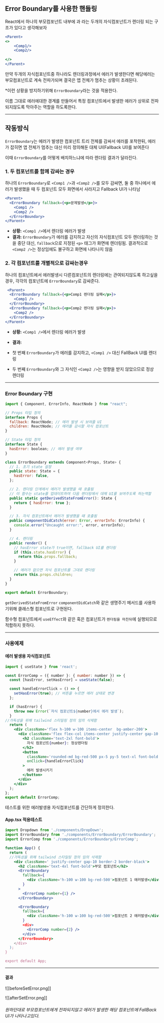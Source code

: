 

## Error Boundary를 사용한 핸들링


React에서 하나의 부모컴포넌트 내부에 <Comp1/>과 <Comp2/>라는 두개의 자식컴포넌트가
렌더링 되는 구조가 있다고 생각해보자

```jsx
<Parent>
<>
	<Comp1/>
	<Comp2/>
	
</>
</Parent>
```

만약 두개의 자식컴포넌트중 하나라도 렌더링과정에서 에러가 발생한다면 해당에러는 
부모컴포넌트로 계속 전파가되며 결국은 앱 전체가 멈추는 상황이 초래된다.

*이런 상황을 방지하기위해 `ErrorBoundary`라는 것을 적용한다.

이름 그대로 에러에대한 경계를 만들어서 특정 컴포넌트에서 발생한 에러가 
상위로 전파되지않도록 막아주는 역할을 하도록한다.

---

## 작동방식


`ErrorBoundary`는 에러가 발생한 컴포넌트 트리 전체를 감싸서 에러를 포착한뒤, 에러가 잡히면 앱 전체가 멈추는 대신 미리 정의해둔 대체 UI(Fallback UI)를 보여준다

이때 `ErrorBoundary`를 어떻게 배치하느냐에 따라 렌더링 결과가 달라진다.


###  1. 두 컴포넌트를 함께 감싸는 경우

하나의 `ErrorBoundary`로 `<Comp1 />`과 `<Comp2 />`를 모두 감싸면, 둘 중 하나에서 에러가 발생했을 때 두 컴포넌트 모두 화면에서 사라지고 Fallback UI가 나타남


```jsx
<Parent>
  <ErrorBoundary fallback={<p>문제발생</p>}>
    <Comp1 />
    <Comp2 />
  </ErrorBoundary>
</Parent>
```

- **상황:** `<Comp1 />`에서 렌더링 에러가 발생
- **결과:** `ErrorBoundary`가 에러를 감지하고 자신의 자식컴포넌트 모두 렌더링하는 것을 중단
  대신, `fallback`으로 지정된 `<p>` 태그가 화면에 렌더링됨. 결과적으로 `<Comp2 />`는 정상임에도 불구하고 화면에 나타나지 않음


### 2. 각 컴포넌트를 개별적으로 감싸는경우

하나의 컴포넌트에서 에러발생시 다른컴포넌트의 렌더링에는 관여되지않도록 하고싶을경우,
각각의 컴포넌트에 `ErrorBoundary`로 감싸준다.

```jsx
 <Parent>
  <ErrorBoundary fallback={<p>Comp1 렌더링 실패</p>}>
    <Comp1 />
  </ErrorBoundary>
  <ErrorBoundary fallback={<p>Comp2 렌더링 실패</p>}>
    <Comp2 />
  </ErrorBoundary>
</Parent>
```
- **상황:** `<Comp1 />`에서 렌더링 에러가 발생

- **결과:**
- 첫 번째 `ErrorBoundary`가 에러를 감지하고, `<Comp1 />` 대신 FallBack UI를 렌더링
- 두 번째 `ErrorBoundary`와 그 자식인 `<Comp2 />`는 영향을 받지 않았으므로 정상 렌더링


---
### Error Boundary 구현

```jsx
import { Component, ErrorInfo, ReactNode } from "react";

// Props 타입 정의
interface Props {
  fallback: ReactNode; // 에러 발생 시 보여줄 UI
  children: ReactNode; // 에러를 감시할 자식 컴포넌트
}

// State 타입 정의
interface State {
  hasError: boolean; // 에러 발생 여부
}

class ErrorBoundary extends Component<Props, State> {
  // 1. 초기 state 설정
  public state: State = {
    hasError: false,
  };

  // 2. 렌더링 단계에서 에러가 발생했을 때 호출됨
  // 이 함수는 state를 업데이트하여 다음 렌더링에서 대체 UI를 보여주도록 하는역할
  public static getDerivedStateFromError(): State {
    return { hasError: true };
  }

  // 3. 자식 컴포넌트에서 에러가 발생했을 때 호출됨
  public componentDidCatch(error: Error, errorInfo: ErrorInfo) {
    console.error("Uncaught error:", error, errorInfo);
  }

  // 4. 렌더링
  public render() {
    // hasError state가 true이면, fallback UI를 렌더링
    if (this.state.hasError) {
      return this.props.fallback;
    }

    // 에러가 없으면 자식 컴포넌트를 그대로 렌더링
    return this.props.children;
  }
}

export default ErrorBoundary;
```

 `getDerivedStateFromError` `componentDidCatch`와 같은 생명주기 메서드를 사용하기위해
 클래스형 컴포넌트로 구현된다.

함수형 컴포넌트에서 `useEffect`와 같은 훅은 컴포넌트가 `렌더링을 마친뒤`에 실행되므로
적합하지 못하다.

---

### 사용예제


#### 에러 발생용 자식컴포넌트
```jsx
import { useState } from 'react';

const ErrorComp = ({ number }: { number: number }) => {
  const [hasError, setHasError] = useState(false);

  const handleErrorClick = () => {
    setHasError(true); // 버튼을 누르면 에러 상태로 변경
  };

  if (hasError) {
    throw new Error(`자식 컴포넌트${number}에서 에러 발생`);
  }
//가독성을 위해 tailwind 스타일링 정의 임의 삭제함
  return (
    <div className='flex h-100 w-100 items-center  bg-amber-200'>
      <div className='flex flex-col items-center justify-center gap-10'>
        <h2 className='text-2xl font-bold'>
          자식 컴포넌트{number}: 정상렌더링
        </h2>
        <button
          className='rounded-md bg-red-500 px-5 py-5 text-xl font-bold'
          onClick={handleErrorClick}
        >
          에러 발생시키기
        </button>
      </div>
    </div>
  );
};
export default ErrorComp;

```
테스트를 위한 에러발생용 자식컴포넌트를 간단하게 정의한다.
#### App.tsx 적용테스트
```jsx
import Dropdown from './components/DropDown';
import ErrorBoundary from './components/ErrorBoundary/ErrorBoundary';
import ErrorComp from './components/ErrorBoundary/ErrorComp';

function App() {
  return (
  //가독성을 위해 tailwind 스타일링 정의 임의 삭제함
    <div className=' justify-center gap-10 border-2 border-black'>
      <h2 className='text-4xl font-bold'>부모 컴포넌트</h2>
      <ErrorBoundary
        fallback={
          <div className='h-100 w-100 bg-red-500'>컴포넌트 1 에러발생</div>
        }
      >
        <ErrorComp number={1} />
      </ErrorBoundary>

      <ErrorBoundary
        fallback={
          <div className='h-100 w-100 bg-red-500'>컴포넌트 2 에러발생</div>
        }
        <div>
          <ErrorComp number={2} />
        </div>
      </ErrorBoundary>
    </div>
  );
}

export default App;

```
---

#### 결과

![[beforeSetError.png]]


![[afterSetError.png]]

###### 원하던대로 부모컴포넌트에게 전파되지않고 에러가 발생한 해당 컴포넌트에 FallBack UI가 나타나고있다.

